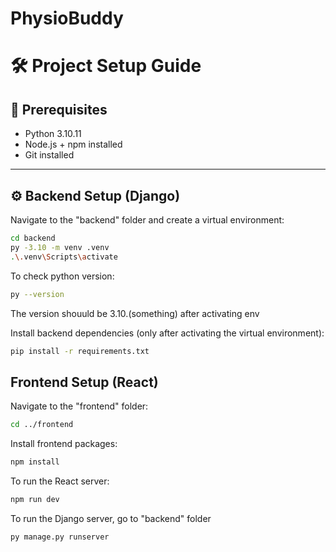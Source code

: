 # PhysioBuddy

# 🛠️ Project Setup Guide

## 🔗 Prerequisites

- Python 3.10.11
- Node.js + npm installed
- Git installed

---

## ⚙️ Backend Setup (Django)

Navigate to the "backend" folder and create a virtual environment:

```bash
cd backend
py -3.10 -m venv .venv
.\.venv\Scripts\activate
```

To check python version:

```bash
py --version
```

The version shouuld be 3.10.(something) after activating env

Install backend dependencies (only after activating the virtual environment):

```bash
pip install -r requirements.txt
```

## Frontend Setup (React)
Navigate to the "frontend" folder:

```bash
cd ../frontend
```

Install frontend packages:

```bash
npm install
```

To run the React server:

```bash
npm run dev
```

To run the Django server, go to "backend" folder

```bash
py manage.py runserver
```